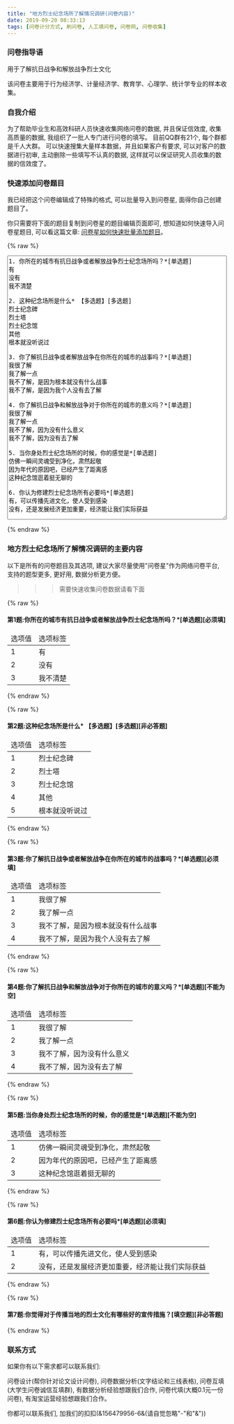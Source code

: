 ```yaml
---
title: "地方烈士纪念场所了解情况调研(问卷内容)"
date: 2019-09-20 08:33:13
tags: [问卷计分方式, 刷问卷, 人工填问卷, 问卷网, 问卷收集]
---
```


### 问卷指导语

用于了解抗日战争和解放战争烈士文化

该问卷主要用于行为经济学、计量经济学、教育学、心理学、统计学专业的样本收集。

<!-- more -->


### 自我介绍

为了帮助毕业生和高效科研人员快速收集网络问卷的数据, 并且保证信效度, 收集高质量的数据, 我组织了一批人专门进行问卷的填写。
目前QQ群有21个, 每个群都是千人大群。 可以快速搜集大量样本数据，并且如果客户有要求, 可以对客户的数据进行初审, 
主动删除一些填写不认真的数据, 这样就可以保证研究人员收集的数据的信效度了。



### 快速添加问卷题目

我已经把这个问卷编辑成了特殊的格式, 可以批量导入到问卷星, 面得你自己创建题目了。

你只需要将下面的题目复制到问卷星的题目编辑页面即可, 想知道如何快速导入问卷星题目, 可以看这篇文章: [问卷星如何快速批量添加题目](https://mlln.cn/2019/06/01/%E9%97%AE%E5%8D%B7%E6%98%9F%E5%A6%82%E4%BD%95%E5%BF%AB%E9%80%9F%E6%B7%BB%E5%8A%A0%E6%89%B9%E9%87%8F%E9%A2%98%E7%9B%AE/index.html)。

{% raw %}
<textarea rows="40" style="width: 100%;">1. 你所在的城市有抗日战争或者解放战争烈士纪念场所吗？*[单选题]
有
没有
我不清楚

2. 这种纪念场所是什么* 【多选题】[多选题]
烈士纪念碑
烈士塔
烈士纪念馆
其他
根本就没听说过

3. 你了解抗日战争或者解放战争在你所在的城市的战事吗？*[单选题]
我很了解
我了解一点
我不了解，是因为根本就没有什么战事
我不了解，是因为我个人没有去了解

4. 你了解抗日战争和解放战争对于你所在的城市的意义吗？*[单选题]
我很了解
我了解一点
我不了解，因为没有什么意义
我不了解，因为没有去了解

5. 当你身处烈士纪念场所的时候，你的感觉是*[单选题]
仿佛一瞬间灵魂受到净化，肃然起敬
因为年代的原因吧，已经产生了距离感
这种纪念馆逛着挺无聊的

6. 你认为修建烈士纪念场所有必要吗*[单选题]
有，可以传播先进文化，使人受到感染
没有，还是发展经济更加重要，经济能让我们实际获益

7. 你觉得对于传播当地的烈士文化有哪些好的宣传措施？[填空题]
</textarea>
{% endraw %}

### 地方烈士纪念场所了解情况调研的主要内容

以下是所有的问卷题目及其选项, 建议大家尽量使用"问卷星"作为网络问卷平台, 支持的题型更多, 更好用, 数据分析更方便。

>>> 需要快速收集问卷数据请看下面


{% raw %}
<div class="qitem">
<h4>第1题:你所在的城市有抗日战争或者解放战争烈士纪念场所吗？*[单选题][必须填]</h4>

<table class="table">
<thead>
<tr><td>选项值</td><td>选项标签</td></tr>
</thead>
<tbody>
<tr><td>1</td><td>有</td></tr>
<tr><td>2</td><td>没有</td></tr>
<tr><td>3</td><td>我不清楚</td></tr>
</tbody>
</table>

</div>
{% endraw %}


{% raw %}
<div class="qitem">
<h4>第2题:这种纪念场所是什么* 【多选题】[多选题][非必答题]</h4>

<table class="table">
<thead>
<tr><td>选项值</td><td>选项标签</td></tr>
</thead>
<tbody>
<tr><td>1</td><td>烈士纪念碑</td></tr>
<tr><td>2</td><td>烈士塔</td></tr>
<tr><td>3</td><td>烈士纪念馆</td></tr>
<tr><td>4</td><td>其他</td></tr>
<tr><td>5</td><td>根本就没听说过</td></tr>
</tbody>
</table>

</div>
{% endraw %}


{% raw %}
<div class="qitem">
<h4>第3题:你了解抗日战争或者解放战争在你所在的城市的战事吗？*[单选题][必须填]</h4>

<table class="table">
<thead>
<tr><td>选项值</td><td>选项标签</td></tr>
</thead>
<tbody>
<tr><td>1</td><td>我很了解</td></tr>
<tr><td>2</td><td>我了解一点</td></tr>
<tr><td>3</td><td>我不了解，是因为根本就没有什么战事</td></tr>
<tr><td>4</td><td>我不了解，是因为我个人没有去了解</td></tr>
</tbody>
</table>

</div>
{% endraw %}


{% raw %}
<div class="qitem">
<h4>第4题:你了解抗日战争和解放战争对于你所在的城市的意义吗？*[单选题][不能为空]</h4>

<table class="table">
<thead>
<tr><td>选项值</td><td>选项标签</td></tr>
</thead>
<tbody>
<tr><td>1</td><td>我很了解</td></tr>
<tr><td>2</td><td>我了解一点</td></tr>
<tr><td>3</td><td>我不了解，因为没有什么意义</td></tr>
<tr><td>4</td><td>我不了解，因为没有去了解</td></tr>
</tbody>
</table>

</div>
{% endraw %}


{% raw %}
<div class="qitem">
<h4>第5题:当你身处烈士纪念场所的时候，你的感觉是*[单选题][不能为空]</h4>

<table class="table">
<thead>
<tr><td>选项值</td><td>选项标签</td></tr>
</thead>
<tbody>
<tr><td>1</td><td>仿佛一瞬间灵魂受到净化，肃然起敬</td></tr>
<tr><td>2</td><td>因为年代的原因吧，已经产生了距离感</td></tr>
<tr><td>3</td><td>这种纪念馆逛着挺无聊的</td></tr>
</tbody>
</table>

</div>
{% endraw %}


{% raw %}
<div class="qitem">
<h4>第6题:你认为修建烈士纪念场所有必要吗*[单选题][必须填]</h4>

<table class="table">
<thead>
<tr><td>选项值</td><td>选项标签</td></tr>
</thead>
<tbody>
<tr><td>1</td><td>有，可以传播先进文化，使人受到感染</td></tr>
<tr><td>2</td><td>没有，还是发展经济更加重要，经济能让我们实际获益</td></tr>
</tbody>
</table>

</div>
{% endraw %}


{% raw %}
<div class="qitem">
<h4>第7题:你觉得对于传播当地的烈士文化有哪些好的宣传措施？[填空题][非必答题]</h4>

</div>
{% endraw %}



<!-- ---
title: 心理教育医学的问卷免费下载
date: 2019-05-23 08:59:15
tags: [问卷星, 问卷网, 问卷下载, 问卷互填, 问卷设计, 问卷模板, 毕业问卷, 问卷数据分析, 问卷代填, ]
--- -->

### 联系方式
 
如果你有以下需求都可以联系我们:

问卷设计(帮你针对论文设计问卷), 问卷数据分析(文字结论和三线表格), 问卷互填(大学生问卷诚信互填群), 有数据分析经验想跟我们合作, 问卷代填(大概0.1元一份问卷), 有淘宝运营经验想跟我们合作。

你都可以联系我们, 加我们的扣扣(&156479956-6&(请自觉忽略"-"和"&"))
